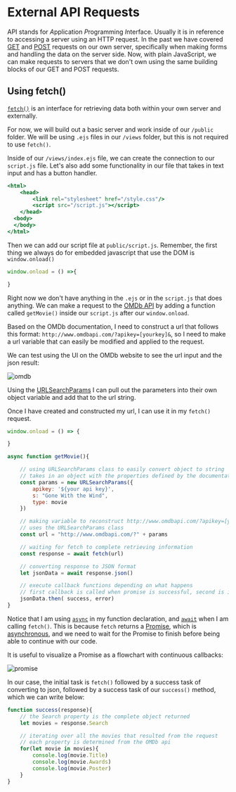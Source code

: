 # External API Requests

API stands for *A*pplication *P*rogramming *I*nterface. Usually it is in reference to accessing a server using an HTTP request. In the past we have covered [GET](https://github.com/samheckle/networked-media-sp-24/blob/main/notes/server.md#html-forms-sending-data-over-with-a-get-request) and [POST](https://github.com/samheckle/networked-media-sp-24/blob/main/notes/post.md#creating-a-form-with-methodpost) requests on our own server, specifically when making forms and handling the data on the server side. Now, with plain JavaScript, we can make requests to servers that we don't own using the same building blocks of our GET and POST requests.

## Using fetch()
[`fetch()`](https://developer.mozilla.org/en-US/docs/Web/API/Fetch_API) is an interface for retrieving data both within your own server and externally.  

For now, we will build out a basic server and work inside of our `/public` folder. We will be using `.ejs` files in our `/views` folder, but this is not required to use `fetch()`.

Inside of our `/views/index.ejs` file, we can create the connection to our `script.js` file. Let's also add some functionality in our file that takes in text input and has a button handler.

```jsx
<html>
    <head>
        <link rel="stylesheet" href="/style.css"/>
        <script src="/script.js"></script>        
    </head>
  <body>
  </body>
</html>
```

Then we can add our script file at `public/script.js`. Remember, the first thing we always do for embedded javascript that use the DOM is `window.onload()`

```jsx
window.onload = () =>{

}
```

Right now we don't have anything in the `.ejs` or in the `script.js` that does anything. We can make a request to the [OMDb API](https://www.omdbapi.com/#parameters) by adding a function called `getMovie()` inside our `script.js` after our `window.onload`.

Based on the OMDb documentation, I need to construct a url that follows this format: `http://www.omdbapi.com/?apikey=[yourkey]&`, so I need to make a url variable that can easily be modified and applied to the request. 

We can test using the UI on the OMDb website to see the url input and the json result:

![omdb](https://drive.google.com/uc?id=1xPBLDVEqrsZ_bUrQG9njMN3UY2hnJ8Jx)

Using the [URLSearchParams](https://developer.mozilla.org/en-US/docs/Web/API/URLSearchParams) I can pull out the parameters into their own object variable and add that to the url string.

Once I have created and constructed my url, I can use it in my `fetch()` request.

```jsx
window.onload = () => {

}

async function getMovie(){

    // using URLSearchParams class to easily convert object to string
    // takes in an object with the properties defined by the documentation of whatever api you are using
    const params = new URLSearchParams({
        apikey: '${your api key}',
        s: "Gone With the Wind",
        type: movie
    })

    // making variable to reconstruct http://www.omdbapi.com/?apikey=[yourkey]&
    // uses the URLSearchParams class
    const url = "http://www.omdbapi.com/?" + params

    // waiting for fetch to complete retrieving information
    const response = await fetch(url)

    // converting response to JSON format
    let jsonData = await response.json()

    // execute callback functions depending on what happens
    // first callback is called when promise is successful, second is if promise returns an error
    jsonData.then( success, error)
}
```

Notice that I am using [`async`](https://developer.mozilla.org/en-US/docs/Web/JavaScript/Reference/Statements/async_function) in my function declaration, and [`await`](https://developer.mozilla.org/en-US/docs/Web/JavaScript/Reference/Operators/await) when I am calling `fetch()`. This is because `fetch` returns a [Promise](https://developer.mozilla.org/en-US/docs/Web/JavaScript/Reference/Global_Objects/Promise), which is [asynchronous](https://developer.mozilla.org/en-US/docs/Learn/JavaScript/Asynchronous/Introducing), and we need to wait for the Promise to finish before being able to continue with our code.

It is useful to visualize a Promise as a flowchart with continuous callbacks:

![promise](https://storage.googleapis.com/zingchart-blog/zing-content/2017/12/promises.png)

In our case, the initial task is `fetch()` followed by a success task of converting to json, followed by a success task of our `success()` method, which we can write below:

```jsx
function success(response){
    // the Search property is the complete object returned
    let movies = response.Search

    // iterating over all the movies that resulted from the request
    // each property is determined from the OMDb api
    for(let movie in movies){
        console.log(movie.Title)
        console.log(movie.Awards)
        console.log(movie.Poster)
    }
}
```